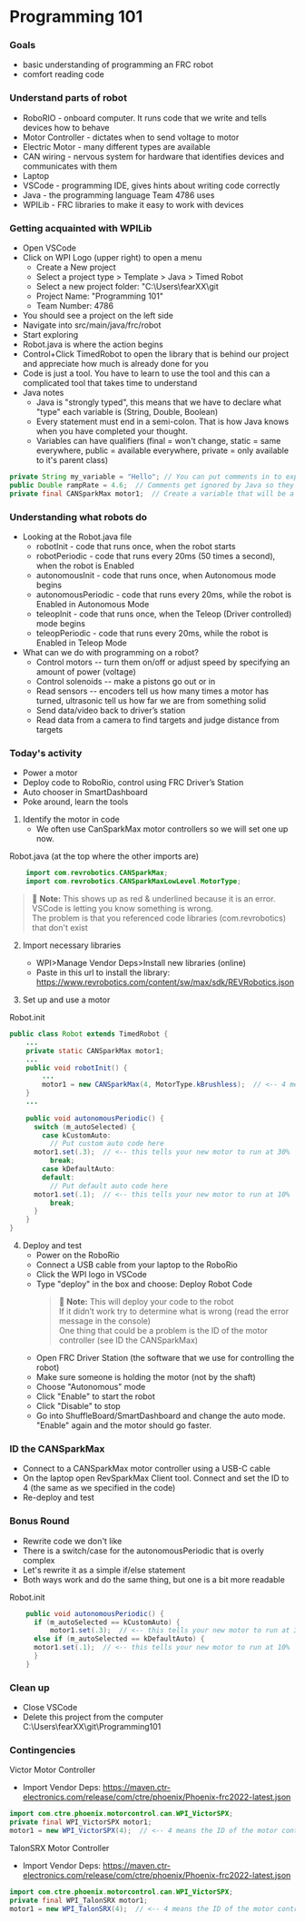 # Programming 101

### Goals
- basic understanding of programming an FRC robot
- comfort reading code

### Understand parts of robot
- RoboRIO - onboard computer. It runs code that we write and tells devices how to behave
- Motor Controller - dictates when to send voltage to motor
- Electric Motor - many different types are available
- CAN wiring - nervous system for hardware that identifies devices and communicates with them
- Laptop
- VSCode - programming IDE, gives hints about writing code correctly
- Java - the programming language Team 4786 uses
- WPILib - FRC libraries to make it easy to work with devices

### Getting acquainted with WPILib
- Open VSCode
- Click on WPI Logo (upper right) to open a menu
	- Create a New project
	- Select a project type > Template > Java > Timed Robot
	- Select a new project folder: "C:\Users\fearXX\git
	- Project Name: "Programming 101"
	- Team Number: 4786
- You should see a project on the left side
- Navigate into src/main/java/frc/robot
- Start exploring
- Robot.java is where the action begins
- Control+Click TimedRobot to open the library that is behind our project and appreciate how much is already done for you
- Code is just a tool. You have to learn to use the tool and this can a complicated tool that takes time to understand
- Java notes
	- Java is "strongly typed", this means that we have to declare what "type" each variable is (String, Double, Boolean)
	- Every statement must end in a semi-colon. That is how Java knows when you have completed your thought.
	- Variables can have qualifiers (final = won't change, static = same everywhere, public = available everywhere, private = only available to it's parent class) 
```java
private String my_variable = "Hello"; // You can put comments in to explain yourself
public Double rampRate = 4.6;  // Comments get ignored by Java so they don't need semicolons
private final CANSparkMax motor1;  // Create a variable that will be a reference to an electric motor

```

### Understanding what robots do
- Looking at the Robot.java file
	- robotInit - code that runs once, when the robot starts
	- robotPeriodic - code that runs every 20ms (50 times a second), when the robot is Enabled
	- autonomousInit - code that runs once, when Autonomous mode begins
	- autonomousPeriodic - code that runs every 20ms, while the robot is Enabled in Autonomous Mode
	- teleopInit - code that runs once, when the Teleop (Driver controlled) mode begins
	- teleopPeriodic - code that runs every 20ms, while the robot is Enabled in Teleop Mode
- What can we do with programming on a robot?
	- Control motors -- turn them on/off or adjust speed by specifying an amount of power (voltage)
	- Control solenoids -- make a pistons go out or in
	- Read sensors -- encoders tell us how many times a motor has turned, ultrasonic tell us how far we are from something solid
	- Send data/video back to driver’s station
	- Read data from a camera to find targets and judge distance from targets

### Today's activity
- Power a motor
- Deploy code to RoboRio, control using FRC Driver’s Station
- Auto chooser in SmartDashboard
- Poke around, learn the tools

1. Identify the motor in code
	- We often use CanSparkMax motor controllers so we will set one up now.

Robot.java (at the top where the other imports are)
```java
    import com.revrobotics.CANSparkMax;
    import com.revrobotics.CANSparkMaxLowLevel.MotorType;
```

> :memo: **Note:** This shows up as red & underlined because it is an error. VSCode is letting you know something is wrong.<br>
> The problem is that you referenced code libraries (com.revrobotics) that don't exist

2. Import necessary libraries
	- WPI>Manage Vendor Deps>Install new libraries (online)
	- Paste in this url to install the library: https://www.revrobotics.com/content/sw/max/sdk/REVRobotics.json

3. Set up and use a motor

Robot.init
```java
public class Robot extends TimedRobot {
    ...
    private static CANSparkMax motor1;
    ...
    public void robotInit() {
    	...
        motor1 = new CANSparkMax(4, MotorType.kBrushless);  // <-- 4 means the ID of the motor controller
    }
    ...
    
    public void autonomousPeriodic() {
      switch (m_autoSelected) {
        case kCustomAuto:
          // Put custom auto code here
	  motor1.set(.3);  // <-- this tells your new motor to run at 30%
          break;
        case kDefaultAuto:
        default:
          // Put default auto code here
	  motor1.set(.1);  // <-- this tells your new motor to run at 10%
          break;
      }
    }
}
```

4. Deploy and test
	- Power on the RoboRio
	- Connect a USB cable from your laptop to the RoboRio
	- Click the WPI logo in VSCode
	- Type "deploy" in the box and choose: Deploy Robot Code
		> :memo: **Note:** This will deploy your code to the robot<br>
		> If it didn’t work try to determine what is wrong (read the error message in the console)<br>
		> One thing that could be a problem is the ID of the motor controller (see ID the CANSparkMax)<br>
	- Open FRC Driver Station (the software that we use for controlling the robot)
	- Make sure someone is holding the motor (not by the shaft)
	- Choose "Autonomous" mode
	- Click "Enable" to start the robot
	- Click "Disable" to stop
	- Go into ShuffleBoard/SmartDashboard and change the auto mode. "Enable" again and the motor should go faster.

### ID the CANSparkMax
- Connect to a CANSparkMax motor controller using a USB-C cable
- On the laptop open RevSparkMax Client tool. Connect and set the ID to 4 (the same as we specified in the code)
- Re-deploy and test


### Bonus Round
- Rewrite code we don't like
- There is a switch/case for the autonomousPeriodic that is overly complex
- Let's rewrite it as a simple if/else statement
- Both ways work and do the same thing, but one is a bit more readable

Robot.init
```java
    public void autonomousPeriodic() {
      if (m_autoSelected == kCustomAuto) {
          motor1.set(.3);  // <-- this tells your new motor to run at 30%
      else if (m_autoSelected == kDefaultAuto) {
	  motor1.set(.1);  // <-- this tells your new motor to run at 10%
      }
    }
```

### Clean up
- Close VSCode
- Delete this project from the computer C:\Users\fearXX\git\Programming101

### Contingencies

Victor Motor Controller
- Import Vendor Deps: https://maven.ctr-electronics.com/release/com/ctre/phoenix/Phoenix-frc2022-latest.json
```java
import com.ctre.phoenix.motorcontrol.can.WPI_VictorSPX;
private final WPI_VictorSPX motor1;
motor1 = new WPI_VictorSPX(4);  // <-- 4 means the ID of the motor controller
```

TalonSRX Motor Controller
- Import Vendor Deps: https://maven.ctr-electronics.com/release/com/ctre/phoenix/Phoenix-frc2022-latest.json
```java
import com.ctre.phoenix.motorcontrol.can.WPI_VictorSPX;
private final WPI_TalonSRX motor1;
motor1 = new WPI_TalonSRX(4);  // <-- 4 means the ID of the motor controller
```
